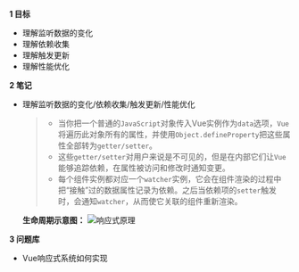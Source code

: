 
**1 目标**
* 理解监听数据的变化
* 理解依赖收集
* 理解触发更新
* 理解性能优化

**2 笔记**
* 理解监听数据的变化/依赖收集/触发更新/性能优化  
    > * 当你把一个普通的`JavaScript`对象传入Vue实例作为`data`选项，`Vue`将遍历此对象所有的属性，并使用`Object.defineProperty`把这些属性全部转为`getter/setter`。  
    > * 这些`getter/setter`对用户来说是不可见的，但是在内部它们让`Vue`能够追踪依赖，在属性被访问和修改时通知变更。 
    > * 每个组件实例都对应一个`watcher`实例，它会在组件渲染的过程中把“接触”过的数据属性记录为依赖。之后当依赖项的`setter`触发时，会通知`watcher`，从而使它关联的组件重新渲染。 

    **生命周期示意图：**
    ![响应式原理](https://cn.vuejs.org/images/data.png)


**3 问题库**
* Vue响应式系统如何实现